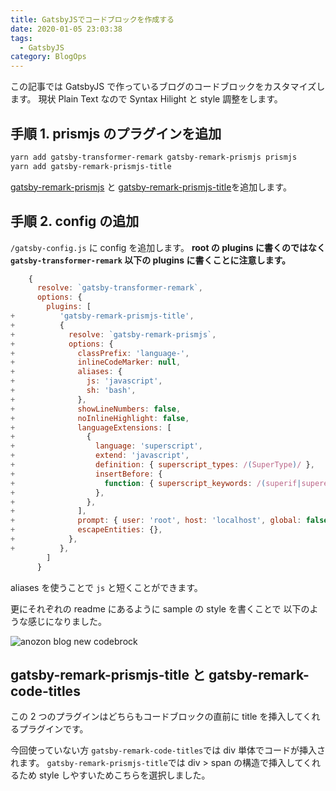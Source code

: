 ```yaml
---
title: GatsbyJSでコードブロックを作成する
date: 2020-01-05 23:03:38
tags:
  - GatsbyJS
category: BlogOps
---
```


この記事では GatsbyJS で作っているブログのコードブロックをカスタマイズします。
現状 Plain Text なので Syntax Hilight と style 調整をします。

## 手順 1. prismjs のプラグインを追加

```sh
yarn add gatsby-transformer-remark gatsby-remark-prismjs prismjs
yarn add gatsby-remark-prismjs-title
```

[gatsby-remark-prismjs](https://www.gatsbyjs.org/packages/gatsby-remark-prismjs/?=prismjs) と
[gatsby-remark-prismjs-title](https://www.gatsbyjs.org/packages/gatsby-remark-prismjs-title/)を追加します。

## 手順 2. config の追加

`/gatsby-config.js` に config を追加します。
**root の plugins に書くのではなく `gatsby-transformer-remark` 以下の plugins に書くことに注意します。**

```diff:title=gatsby-config.js
    {
      resolve: `gatsby-transformer-remark`,
      options: {
        plugins: [
+          'gatsby-remark-prismjs-title',
+          {
+            resolve: `gatsby-remark-prismjs`,
+            options: {
+              classPrefix: 'language-',
+              inlineCodeMarker: null,
+              aliases: {
+                js: 'javascript',
+                sh: 'bash',
+              },
+              showLineNumbers: false,
+              noInlineHighlight: false,
+              languageExtensions: [
+                {
+                  language: 'superscript',
+                  extend: 'javascript',
+                  definition: { superscript_types: /(SuperType)/ },
+                  insertBefore: {
+                    function: { superscript_keywords: /(superif|superelse)/ },
+                  },
+                },
+              ],
+              prompt: { user: 'root', host: 'localhost', global: false },
+              escapeEntities: {},
+            },
+          },
        ]
      }
```

aliases を使うことで `js` と短くことができます。

更にそれぞれの readme にあるように sample の style を書くことで
以下のような感じになりました。

![anozon blog new codebrock](https://elzup-image-storage.s3-ap-northeast-1.amazonaws.com/blog/codebrock.png)

## gatsby-remark-prismjs-title と gatsby-remark-code-titles

この 2 つのプラグインはどちらもコードブロックの直前に title を挿入してくれるプラグインです。

今回使っていない方 `gatsby-remark-code-titles`では div 単体でコードが挿入されます。
`gatsby-remark-prismjs-title`では div > span の構造で挿入してくれるため style しやすいためこちらを選択しました。
